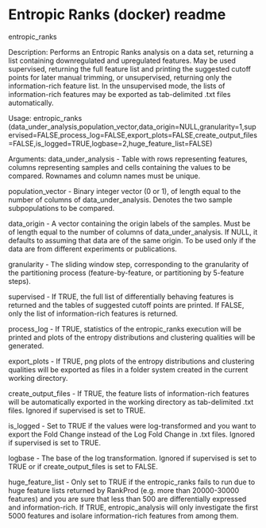 # Entropic Ranks (docker) readme

entropic_ranks

Description: Performs an Entropic Ranks analysis on a data set, returning a list containing downregulated and upregulated features. May be used supervised, returning the full feature list and printing the suggested cutoff points for later manual trimming, or unsupervised, returning only the information-rich feature list. In the unsupervised mode, the lists of information-rich features may be exported as tab-delimited .txt files automatically.

Usage: entropic_ranks (data_under_analysis,population_vector,data_origin=NULL,granularity=1,supervised=FALSE,process_log=FALSE,export_plots=FALSE,create_output_files=FALSE,is_logged=TRUE,logbase=2,huge_feature_list=FALSE)

Arguments:
data_under_analysis - Table with rows representing features, columns representing samples and cells containing the values to be compared. Rownames and column names must be unique.

population_vector - Binary integer vector (0 or 1), of length equal to the number of columns of data_under_analysis. Denotes the two sample subpopulations to be compared.

data_origin - A vector containing the origin labels of the samples. Must be of length equal to the number of columns of data_under_analysis. If NULL, it defaults to assuming that data are of the same origin. To be used only if the data are from different experiments or publications.

granularity - The sliding window step, corresponding to the granularity of the partitioning process (feature-by-feature, or partitioning by 5-feature steps).

supervised - If TRUE, the full list of differentially behaving features is returned and the tables of suggested cutoff points are printed. If FALSE, only the list of information-rich features is returned.

process_log - If TRUE, statistics of the entropic_ranks execution will be printed and plots of the entropy distributions and clustering qualities will be generated.

export_plots - If TRUE, png plots of the entropy distributions and clustering qualities will be exported as files in a folder system created in the current working directory.

create_output_files - If TRUE, the feature lists of information-rich features will be automatically exported in the working directory as tab-delimited .txt files. Ignored if supervised is set to TRUE.

is_logged - Set to TRUE if the values were log-transformed and you want to export the Fold Change instead of the Log Fold Change in .txt files. Ignored if supervised is set to TRUE.

logbase - The base of the log transformation. Ignored if supervised is set to TRUE or if create_output_files is set to FALSE.

huge_feature_list - Only set to TRUE if the entropic_ranks fails to run due to huge feature lists returned by RankProd (e.g. more than 20000-30000 features) and you are sure that less than 500 are differentially expressed and information-rich. If TRUE, entropic_analysis will only investigate the first 5000 features and isolare information-rich features from among them.

